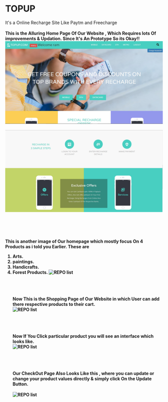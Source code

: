 # TOPUP
It's a Online Recharge Site Like Paytm and Freecharge
<br><br>
<b>This is the Alluring Home Page Of Our Website , Which Requires lots Of improvements & Updation. Since It's An Prototype So its Okay!!</b>
![REPO list](static///home1.JPG)
<br><br>
![REPO list](static///home2.JPG)

<br><br><br><br>
<b> This is another image of Our homepage which mostly focus On 4 Products as i told you Earlier. 
  These are
  1. Arts.
  2. paintings.
  3. Handicrafts.
  4. Forest Products.
 ![REPO list](media/readme//2.png)
<br><br><br><br><br>
  Now This is the Shopping Page of Our Website in which User can add there respective products to their cart.<br>
 ![REPO list](media/readme//3.png)
<br><br><br><br><br>
 Now If You Click particular product you will see an interface which looks like.<br>
 ![REPO list](media/readme//4.png)
<br><br><br><br><br>
 Our CheckOut Page Also Looks Like this , where you can update or change your product values directly & simply click On the Update Button. <br><br>
 ![REPO list](media/readme//5.png)
  
  </b>

